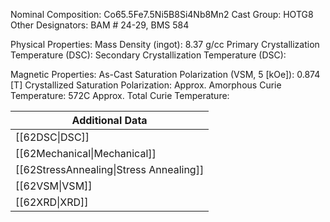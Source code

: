 Nominal Composition: Co65.5Fe7.5Ni5B8Si4Nb8Mn2
Cast Group: HOTG8
Other Designators: BAM # 24-29, BMS 584
 
Physical Properties:
Mass Density (ingot): 8.37 g/cc
 Primary Crystallization Temperature (DSC):
Secondary Crystallization Temperature (DSC):

Magnetic Properties:
As-Cast Saturation Polarization (VSM, 5 [kOe]): 0.874 [T]
Crystallized Saturation Polarization: 
Approx. Amorphous Curie Temperature: 572C
Approx. Total Curie Temperature: 

| Additional Data                         |
| --------------------------------------- |
| [[62DSC\|DSC]]                          |
| [[62Mechanical\|Mechanical]]            |
| [[62StressAnnealing\|Stress Annealing]] |
| [[62VSM\|VSM]]                          |
| [[62XRD\|XRD]]                          |
